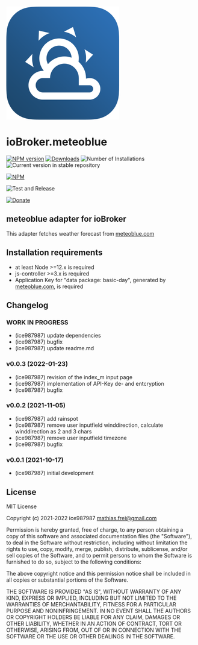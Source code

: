 ![Logo](admin/meteoblue.png)
# ioBroker.meteoblue

[![NPM version](https://img.shields.io/npm/v/iobroker.meteoblue.svg)](https://www.npmjs.com/package/iobroker.meteoblue)
[![Downloads](https://img.shields.io/npm/dm/iobroker.meteoblue.svg)](https://www.npmjs.com/package/iobroker.meteoblue)
![Number of Installations](https://iobroker.live/badges/meteoblue-installed.svg)
![Current version in stable repository](https://img.shields.io/badge/stable-not%20published-%23264777)
<!-- ![Current version in stable repository](https://iobroker.live/badges/meteoblue-stable.svg) -->
<!-- [![Dependency Status](https://img.shields.io/david/ice987987/iobroker.meteoblue.svg)](https://david-dm.org/ice987987/iobroker.meteoblue) -->

[![NPM](https://nodei.co/npm/iobroker.meteoblue.png?downloads=true)](https://nodei.co/npm/iobroker.meteoblue/)

![Test and Release](https://github.com/ice987987/ioBroker.meteoblue/workflows/Test%20and%20Release/badge.svg)

[![Donate](https://img.shields.io/badge/donate-paypal-blue?style=flat)](https://paypal.me/ice987987)

## meteoblue adapter for ioBroker

This adapter fetches weather forecast from [meteoblue.com](http://www.meteoblue.com)


## Installation requirements

* at least Node >=12.x is required
* js-controller >=3.x is required
* Application Key for "data package: basic-day", generated by [meteoblue.com](https://content.meteoblue.com/en/access-options/meteoblue-weather-api/non-commercial-use), is required

## Changelog

<!-- ### **WORK IN PROGRESS** -->

### **WORK IN PROGRESS**
- (ice987987) update dependencies
- (ice987987) bugfix
- (ice987987) update readme.md

### v0.0.3 (2022-01-23)
- (ice987987) revision of the index_m input page
- (ice987987) implementation of API-Key de- and entcryption
- (ice987987) bugfix

### v0.0.2 (2021-11-05)
- (ice987987) add rainspot
- (ice987987) remove user inputfield winddirection, calculate winddirection as 2 and 3 chars
- (ice987987) remove user inputfield timezone
- (ice987987) bugfix

### v0.0.1 (2021-10-17)
- (ice987987) initial development

## License
MIT License

Copyright (c) 2021-2022 ice987987 <mathias.frei@gmail.com>

Permission is hereby granted, free of charge, to any person obtaining a copy
of this software and associated documentation files (the "Software"), to deal
in the Software without restriction, including without limitation the rights
to use, copy, modify, merge, publish, distribute, sublicense, and/or sell
copies of the Software, and to permit persons to whom the Software is
furnished to do so, subject to the following conditions:

The above copyright notice and this permission notice shall be included in all
copies or substantial portions of the Software.

THE SOFTWARE IS PROVIDED "AS IS", WITHOUT WARRANTY OF ANY KIND, EXPRESS OR
IMPLIED, INCLUDING BUT NOT LIMITED TO THE WARRANTIES OF MERCHANTABILITY,
FITNESS FOR A PARTICULAR PURPOSE AND NONINFRINGEMENT. IN NO EVENT SHALL THE
AUTHORS OR COPYRIGHT HOLDERS BE LIABLE FOR ANY CLAIM, DAMAGES OR OTHER
LIABILITY, WHETHER IN AN ACTION OF CONTRACT, TORT OR OTHERWISE, ARISING FROM,
OUT OF OR IN CONNECTION WITH THE SOFTWARE OR THE USE OR OTHER DEALINGS IN THE
SOFTWARE.
